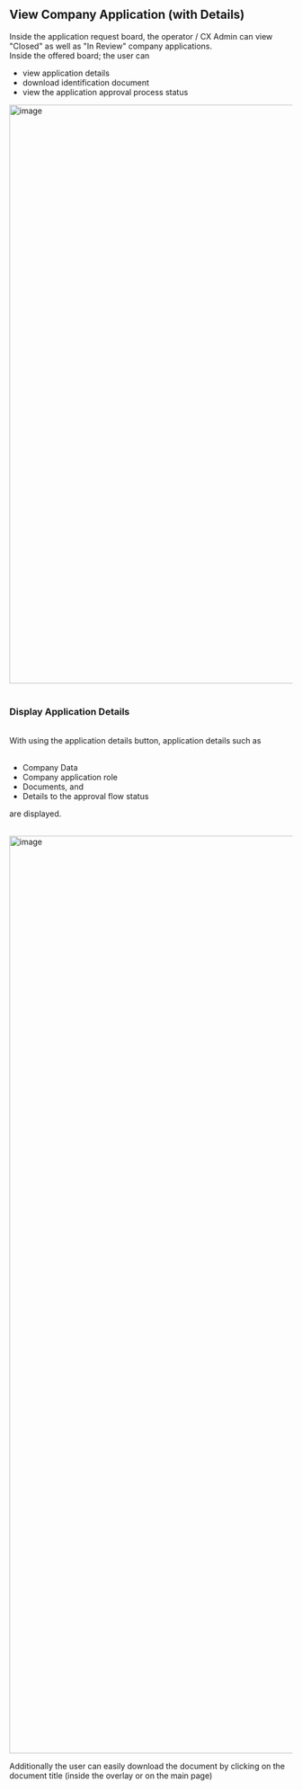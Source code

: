 ## View Company Application (with Details)

Inside the application request board, the operator / CX Admin can view "Closed" as well as "In Review" company applications.
<br>
Inside the offered board; the user can
* view application details
* download identification document
* view the application approval process status

<img width="1030" alt="image" src="https://user-images.githubusercontent.com/94133633/210288536-91900625-b007-4323-b756-77d81d562176.png">
<br>
<br>

### Display Application Details
<br>
With using the application details button, application details such as
<br>
<br>

 * Company Data
 * Company application role
 * Documents, and
 * Details to the approval flow status

 are displayed.

<br>
<img width="1633" alt="image" src="https://user-images.githubusercontent.com/94133633/220194282-1be6d0c7-ad13-423e-92e5-bcf6af5a3091.png">
<br>

Additionally the user can easily download the document by clicking on the document title (inside the overlay or on the main page)

<br>
<br>
